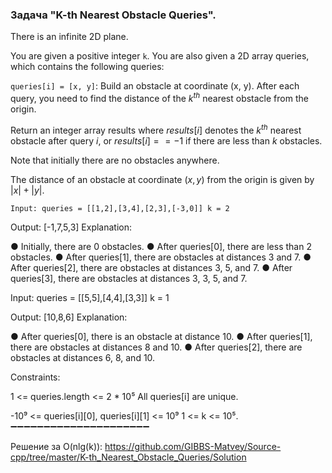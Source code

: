 ### Задача "K-th Nearest Obstacle Queries".

There is an infinite 2D plane.

You are given a positive integer `k`. You are also given a 2D array queries, which contains the following queries:

`queries[i] = [x, y]`: Build an obstacle at coordinate (x, y).
After each query, you need to find the distance of the $k^{th}$ nearest obstacle from the origin.

Return an integer array results where $results[i]$ denotes the $k^{th}$ nearest obstacle after query $i$, or $results[i] == -1$ if there are less than $k$ obstacles.

Note that initially there are no obstacles anywhere.

The distance of an obstacle at coordinate $(x, y)$ from the origin is given by $|x| + |y|$.

 
``Input: queries = [[1,2],[3,4],[2,3],[-3,0]]
k = 2``

Output: [-1,7,5,3]
Explanation:

● Initially, there are 0 obstacles.
● After queries[0], there are less than 2 obstacles.
● After queries[1], there are obstacles at distances 3 and 7.
● After queries[2], there are obstacles at distances 3, 5, and 7.
● After queries[3], there are obstacles at distances 3, 3, 5, and 7.

Input: queries = [[5,5],[4,4],[3,3]]
k = 1

Output: [10,8,6]
Explanation:

● After queries[0], there is an obstacle at distance 10.
● After queries[1], there are obstacles at distances 8 and 10.
● After queries[2], there are obstacles at distances 6, 8, and 10.
 

Constraints:

1 <= queries.length <= 2 * 10⁵
All queries[i] are unique.

-10⁹ <= queries[i][0], queries[i][1] <= 10⁹
1 <= k <= 10⁵.
➖➖➖➖➖➖➖➖➖➖➖➖➖➖➖➖➖➖➖➖➖


Решение за O(nlg(k)):
https://github.com/GIBBS-Matvey/Source-cpp/tree/master/K-th_Nearest_Obstacle_Queries/Solution
